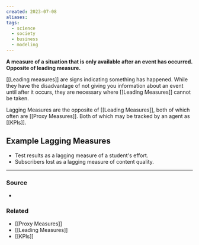```yaml
---
created: 2023-07-08
aliases: 
tags:
  - science
  - society
  - business
  - modeling
---
```

**A measure of a situation that is only available after an event has occurred. Opposite of leading measure.**

[[Leading measures]] are signs indicating something has happened. While they have the disadvantage of not giving you information about an event until after it occurs, they are necessary where [[Leading Measures]] cannot be taken.

Lagging Measures are the opposite of [[Leading Measures]], both of which often are [[Proxy Measures]]. Both of which may be tracked by an agent as [[KPIs]].

## Example Lagging Measures

- Test results as a lagging measure of a student's effort.
- Subscribers lost as a lagging measure of content quality.

---

### Source
- 

### Related
- [[Proxy Measures]] 
- [[Leading Measures]] 
- [[KPIs]]
